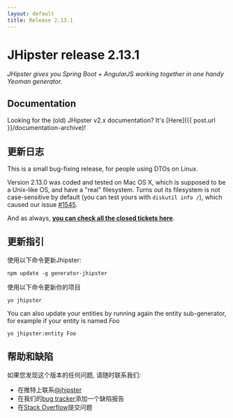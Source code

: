 ```yaml
---
layout: default
title: Release 2.13.1
---
```


JHipster release 2.13.1
==================

*JHipster gives you Spring Boot + AngularJS working together in one handy Yeoman generator.*

Documentation
----------

Looking for the (old) JHipster v2.x documentation? It's [Here]({{ post.url }}/documentation-archive)!

更新日志
----------

This is a small bug-fixing release, for people using DTOs on Linux.

Version 2.13.0 was coded and tested on Mac OS X, which is supposed to be a Unix-like OS, and have a "real" filesystem. Turns out its filesystem is not case-sensitive by default (you can test yours with `diskutil info /`), which caused our issue [#1545](https://github.com/jhipster/generator-jhipster/pull/1545).

And as always, __[you can check all the closed tickets here](https://github.com/jhipster/generator-jhipster/issues?q=milestone%3A2.13.1+is%3Aclosed)__.

更新指引
------------

使用以下命令更新Jhipster:

```
npm update -g generator-jhipster
```

使用以下命令更新你的项目

```
yo jhipster
```

You can also update your entities by running again the entity sub-generator, for example if your entity is named _Foo_

```
yo jhipster:entity Foo
```

帮助和缺陷
--------------

如果您发现这个版本的任何问题, 请随时联系我们:

- 在推特上联系[@jhipster](https://twitter.com/jhipster)
- 在我们的[bug tracker](https://github.com/jhipster/generator-jhipster/issues?state=open)添加一个缺陷报告
- 在[Stack Overflow](http://stackoverflow.com/tags/jhipster/info)提交问题
